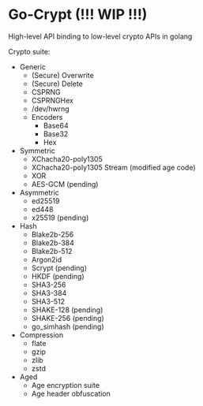 # Go-Crypt (!!! WIP !!!)

High-level API binding to low-level crypto APIs in golang


Crypto suite:
- Generic
    - (Secure) Overwrite
    - (Secure) Delete
    - CSPRNG
    - CSPRNGHex
    - /dev/hwrng
    - Encoders
        - Base64
        - Base32
        - Hex
- Symmetric
    - XChacha20-poly1305
    - XChacha20-poly1305 Stream (modified age code)
    - XOR
    - AES-GCM (pending)
- Asymmetric
    - ed25519
    - ed448 
    - x25519 (pending)
- Hash
    - Blake2b-256
    - Blake2b-384
    - Blake2b-512
    - Argon2id
    - Scrypt (pending)
    - HKDF (pending)
    - SHA3-256
    - SHA3-384
    - SHA3-512
    - SHAKE-128 (pending)
    - SHAKE-256 (pending)
    - go_simhash (pending)
- Compression
    - flate
    - gzip
    - zlib
    - zstd
- Aged 
    - Age encryption suite
    - Age header obfuscation

